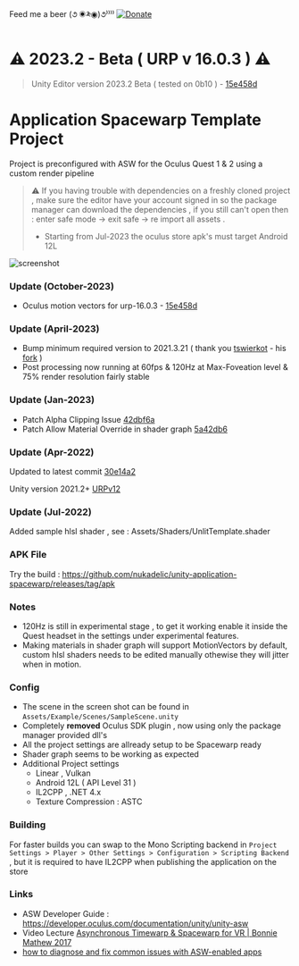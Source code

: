 Feed me a beer (૭ ◉༬◉)૭⁾⁾⁾⁾ [![Donate](https://img.shields.io/badge/Donate-PayPal-green.svg)](https://www.paypal.me/wad1m)

# ⚠ 2023.2 - Beta ( URP v 16.0.3 ) ⚠ 

> Unity Editor version 2023.2 Beta ( tested on 0b10 ) - [15e458d](https://github.com/nukadelic/unity-application-spacewarp/commit/15e458db126a066e68436b531ab3e6d0b9024693)

# Application Spacewarp Template Project
  
Project is preconfigured with ASW for the Oculus Quest 1 &amp; 2 using a custom render pipeline  
  
> ⚠ If you having trouble with dependencies on a freshly cloned project , make sure the editor have your account signed in so the package manager can download the dependencies , if you still can't open then : enter safe mode -> exit safe -> re import all assets .  
> * Starting from Jul-2023 the oculus store apk's must target Android 12L 
  
![screenshot](https://raw.githubusercontent.com/nukadelic/unity-application-spacewarp/master/Img/screenshot.png)  


### Update (October-2023)

* Oculus motion vectors for urp-16.0.3 - [15e458d](https://github.com/nukadelic/unity-application-spacewarp/commit/15e458db126a066e68436b531ab3e6d0b9024693)

### Update (April-2023)

+ Bump minimum required version to 2021.3.21 ( thank you [tswierkot](https://github.com/tswierkot) - his [fork](https://github.com/tswierkot/unity-application-spacewarp/tree/2021.3.21) )
+ Post processing now running at 60fps & 120Hz at Max-Foveation level & 75% render resolution fairly stable 

### Update (Jan-2023)

+ Patch Alpha Clipping Issue [42dbf6a](https://gin.g-node.org/FloppyDisk/asw-render-pipelines-universal/commit/42dbf6a25b33099b1249bcd03ccffc223224818e)
+ Patch Allow Material Override in shader graph [5a42db6](https://gin.g-node.org/FloppyDisk/asw-render-pipelines-universal/commit/5a42db665706440403125170c379deb6b998aff5)

### Update (Apr-2022)

Updated to latest commit [30e14a2](https://github.com/Oculus-VR/Unity-Graphics/tree/30e14a2ca18f7c4c9903767895c1ca15d1af6c76)

Unity version 2021.2+ [URPv12](https://github.com/Oculus-VR/Unity-Graphics/commit/4f6daf0a988e86df35739c5fddbf6fe9bf9bb773)

### Update (Jul-2022)

Added sample hlsl shader , see : Assets/Shaders/UnlitTemplate.shader

### APK File 

Try the build : https://github.com/nukadelic/unity-application-spacewarp/releases/tag/apk

### Notes

* 120Hz is still in experimental stage , to get it working enable it inside the Quest headset in the settings under experimental features. 
* Making materials in shader graph will support MotionVectors by default, custom hlsl shaders needs to be edited manually othewise they will jitter when in motion.

### Config 

* The scene in the screen shot can be found in `Assets/Example/Scenes/SampleScene.unity`
* Completely **removed** Oculus SDK plugin , now using only the package manager provided dll's  
* All the project settings are allready setup to be Spacewarp ready 
* Shader graph seems to be working as expected 
* Additional Project settings 
  * Linear , Vulkan 
  * Android 12L ( API Level 31 ) 
  * IL2CPP , .NET 4.x  
  * Texture Compression : ASTC 

### Building 

For faster builds you can swap to the Mono Scripting backend in `Project Settings > Player > Other Settings > Configuration > Scripting Backend` , but it is required to have IL2CPP when publishing the application on the store 
  
### Links 

* ASW Developer Guide : https://developer.oculus.com/documentation/unity/unity-asw
* Video Lecture [Asynchronous Timewarp & Spacewarp for VR | Bonnie Mathew 2017](https://www.youtube.com/watch?v=gqVIJtRjtr8)
* [how to diagnose and fix common issues with ASW-enabled apps](https://github.com/oculus-samples/Unity-AppSpaceWarp)
